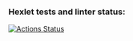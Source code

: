 ### Hexlet tests and linter status:
[![Actions Status](https://github.com/kinsoRick/frontend-project-12/workflows/hexlet-check/badge.svg)](https://github.com/kinsoRick/frontend-project-12/actions)